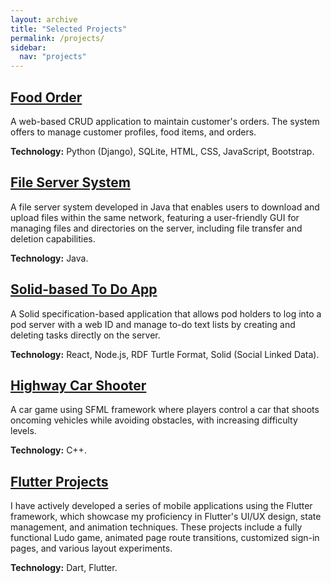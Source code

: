 ```yaml
---
layout: archive
title: "Selected Projects"
permalink: /projects/
sidebar:
  nav: "projects"
---
```


## [Food Order]({https://github.com/gourab98/Food_Order)

A web-based CRUD application to maintain customer's orders. The system offers to manage customer profiles, food items, and orders.

**Technology:** Python (Django), SQLite, HTML, CSS, JavaScript, Bootstrap.

## [File Server System](https://github.com/gourab98/File-Server-System)

A file server system developed in Java that enables users to download and upload files within the same network, featuring a user-friendly GUI for managing files and directories on the server, including file transfer and deletion capabilities.

**Technology:** Java.

## [Solid-based To Do App](https://github.com/gourab98/Solid-to-do-App)

A Solid specification-based application that allows pod holders to log into a pod server with a web ID and manage to-do text lists by creating and deleting tasks directly on the server.

**Technology:** React, Node.js, RDF Turtle Format, Solid (Social Linked Data).

## [Highway Car Shooter](https://github.com/gourab98/Highway-Car-Shooter)

A car game using SFML framework where players control a car that shoots oncoming vehicles while avoiding obstacles, with increasing difficulty levels.

**Technology:** C++.

## [Flutter Projects](https://github.com/gourab98/Flutter_Projects)

I have actively developed a series of mobile applications using the Flutter framework, which showcase my proficiency in Flutter's UI/UX design, state management, and animation techniques. These projects include a fully functional Ludo game, animated page route transitions, customized sign-in pages, and various layout experiments.

**Technology:** Dart, Flutter.